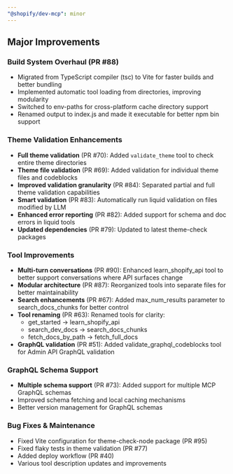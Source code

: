 ```yaml
---
"@shopify/dev-mcp": minor
---
```


## Major Improvements

### Build System Overhaul (PR #88)

- Migrated from TypeScript compiler (tsc) to Vite for faster builds and better bundling
- Implemented automatic tool loading from directories, improving modularity
- Switched to env-paths for cross-platform cache directory support
- Renamed output to index.js and made it executable for better npm bin support

### Theme Validation Enhancements

- **Full theme validation** (PR #70): Added `validate_theme` tool to check entire theme directories
- **Theme file validation** (PR #69): Added validation for individual theme files and codeblocks
- **Improved validation granularity** (PR #84): Separated partial and full theme validation capabilities
- **Smart validation** (PR #83): Automatically run liquid validation on files modified by LLM
- **Enhanced error reporting** (PR #82): Added support for schema and doc errors in liquid tools
- **Updated dependencies** (PR #79): Updated to latest theme-check packages

### Tool Improvements

- **Multi-turn conversations** (PR #90): Enhanced learn_shopify_api tool to better support conversations where API surfaces change
- **Modular architecture** (PR #87): Reorganized tools into separate files for better maintainability
- **Search enhancements** (PR #67): Added max_num_results parameter to search_docs_chunks for better control
- **Tool renaming** (PR #63): Renamed tools for clarity:
  - get_started → learn_shopify_api
  - search_dev_docs → search_docs_chunks
  - fetch_docs_by_path → fetch_full_docs
- **GraphQL validation** (PR #51): Added validate_graphql_codeblocks tool for Admin API GraphQL validation

### GraphQL Schema Support

- **Multiple schema support** (PR #73): Added support for multiple MCP GraphQL schemas
- Improved schema fetching and local caching mechanisms
- Better version management for GraphQL schemas

### Bug Fixes & Maintenance

- Fixed Vite configuration for theme-check-node package (PR #95)
- Fixed flaky tests in theme validation (PR #77)
- Added deploy workflow (PR #40)
- Various tool description updates and improvements
